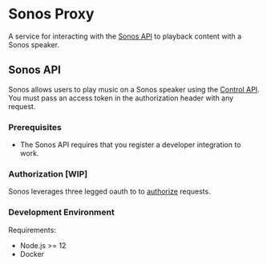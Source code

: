 # Sonos Proxy

A service for interacting with the [Sonos API] to playback content with a Sonos speaker.

## Sonos API

Sonos allows users to play music on a Sonos speaker using the [Control API]. You must pass an access token in the authorization header with any request.

### Prerequisites

- The Sonos API requires that you register a developer integration to work.

### Authorization [WIP]

Sonos leverages three legged oauth to to [authorize] requests.

### Development Environment

Requirements:

- Node.js >= 12
- Docker

[sonos api]: https://developer.sonos.com/reference/
[authorize]: https://developer.sonos.com/build/direct-control/authorize/
[control api]: https://developer.sonos.com/reference/control-api/
